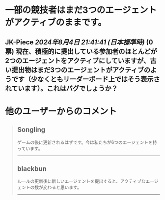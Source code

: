 # 一部の競技者はまだ3つのエージェントがアクティブのままです。
**JK-Piece** *2024年8月4日 21:41:41 (日本標準時)* (0票)
現在、積極的に提出している参加者のほとんどが2つのエージェントをアクティブにしていますが、古い提出物はまだ3つのエージェントがアクティブのようです（少なくともリーダーボード上ではそう表示されています）。これはバグでしょうか？
---
# 他のユーザーからのコメント
> ## Songling
> 
> ゲームの後に更新されるはずです。今は私たちが6つのエージェントを持っています。
> 
> ---
> ## blackbun
> 
> ルールの更新後に新しいエージェントを提出すると、アクティブなエージェントの数が変わると思います。 
> 
> ---
